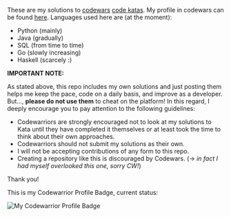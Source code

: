 These are my solutions to [codewars](http://codewars.com) [code katas](https://en.wikipedia.org/wiki/Kata_(programming)). My profile in codewars can be found [here](https://www.codewars.com/users/estraviz). Languages used here are (at the moment):

* Python (mainly)
* Java (gradually)
* SQL (from time to time)
* Go (slowly increasing)
* Haskell (scarcely :)

**IMPORTANT NOTE:**

As stated above, this repo includes my own solutions and just posting them helps me keep the pace, code on a daily basis, and improve as a developer. But..., **please do not use them** to cheat on the platform! In this regard, I deeply encourage you to pay attention to the following guidelines:

* Codewarriors are strongly encouraged not to look at my solutions to Kata until they have completed it themselves or at least took the time to think about their own approaches.
* Codewarriors should not submit my solutions as their own.
* I will not be accepting contributions of any form to this repo.
* Creating a repository like this is discouraged by Codewars. (-> _in fact I had myself overlooked this one, sorry CW!_)

Thank you!

This is my Codewarrior Profile Badge, current status: 

![My Codewarrior Profile Badge](https://www.codewars.com/users/estraviz/badges/large)
